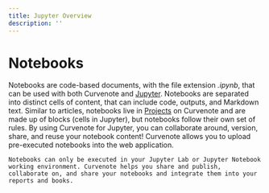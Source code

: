 ```yaml
---
title: Jupyter Overview
description: ''
---
```


# Notebooks

Notebooks are code-based documents, with the file extension _.ipynb_, that can be used with both Curvenote and [Jupyter](https://jupyter.org/). Notebooks are separated into distinct cells of content, that can include code, outputs, and Markdown text. Similar to articles, notebooks live in [Projects](oxa:MshxlXndaLsk3WbJ0ZGy/RjYgi06EXDbVMPcbOLxL 'Projects') on Curvenote and are made up of blocks (cells in Jupyter), but notebooks follow their own set of rules. By using Curvenote for Jupyter, you can collaborate around, version, share, and reuse your notebook content! Curvenote allows you to upload pre-executed notebooks into the web application.

```{important}
Notebooks can only be executed in your Jupyter Lab or Jupyter Notebook working environment. Curvenote helps you share and publish, collaborate on, and share your notebooks and integrate them into your reports and books.
```
